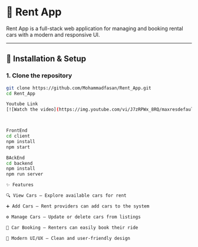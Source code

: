 # 🚗 Rent App

Rent App is a full-stack web application for managing and booking rental cars with a modern and responsive UI.

---

## 🔧 Installation & Setup

### 1. Clone the repository
```bash
git clone https://github.com/Mohammadfasan/Rent_App.git
cd Rent_App

Youtube Link
[![Watch the video](https://img.youtube.com/vi/J7zRPWx_8RQ/maxresdefault.jpg)](https://youtu.be/J7zRPWx_8RQ)



FrontEnd
cd client
npm install
npm start

BAckEnd
cd backend
npm install
npm run server

✨ Features

🔍 View Cars – Explore available cars for rent

➕ Add Cars – Rent providers can add cars to the system

⚙️ Manage Cars – Update or delete cars from listings

📅 Car Booking – Renters can easily book their ride

🎨 Modern UI/UX – Clean and user-friendly design
